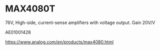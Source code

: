 # MAX4080T
76V, High-side, current-sense amplifiers with voltage output. Gain 20V/V

AE01001428

https://www.analog.com/en/products/max4080.html
